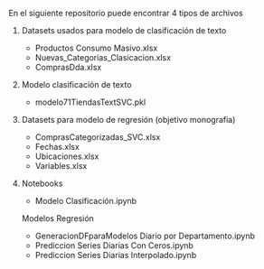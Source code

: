 En el siguiente repositorio puede encontrar 4 tipos de archivos
  1. Datasets usados para modelo de clasificación de texto
       - Productos Consumo Masivo.xlsx
       - Nuevas_Categorias_Clasicacion.xlsx
       - ComprasDda.xlsx
  2. Modelo clasificación de texto
       - modelo71TiendasTextSVC.pkl
  3. Datasets para modelo de regresión (objetivo monografia)
      - ComprasCategorizadas_SVC.xlsx
      - Fechas.xlsx
      - Ubicaciones.xlsx
      - Variables.xlsx
  4. Notebooks
      - Modelo Clasificación.ipynb
      
      Modelos Regresión
        -  GeneracionDFparaModelos Diario por Departamento.ipynb
        -  Prediccion Series Diarias Con Ceros.ipynb
        -  Prediccion Series Diarias Interpolado.ipynb
